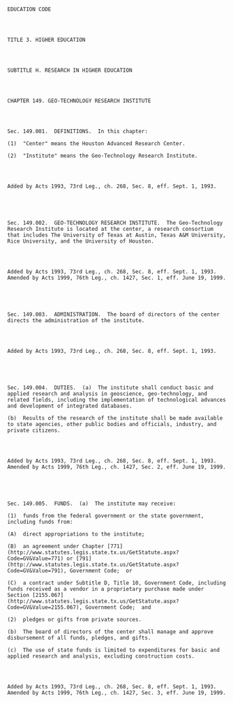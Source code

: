 ﻿
    
    
    	
    					
    
    
    EDUCATION CODE
    
      
    
    
    TITLE 3. HIGHER EDUCATION
    
      
    
    
    SUBTITLE H. RESEARCH IN HIGHER EDUCATION
    
      
    
    
    CHAPTER 149. GEO-TECHNOLOGY RESEARCH INSTITUTE
    
      
    
    
    Sec. 149.001.  DEFINITIONS.  In this chapter:
    
    (1)  "Center" means the Houston Advanced Research Center.
    
    (2)  "Institute" means the Geo-Technology Research Institute.
    
    
    
    
    Added by Acts 1993, 73rd Leg., ch. 268, Sec. 8, eff. Sept. 1, 1993.
    
    
    
    
    
    Sec. 149.002.  GEO-TECHNOLOGY RESEARCH INSTITUTE.  The Geo-Technology Research Institute is located at the center, a research consortium that includes The University of Texas at Austin, Texas A&M University, Rice University, and the University of Houston.
    
    
    
    
    Added by Acts 1993, 73rd Leg., ch. 268, Sec. 8, eff. Sept. 1, 1993.  Amended by Acts 1999, 76th Leg., ch. 1427, Sec. 1, eff. June 19, 1999.
    
    
    
    
    
    Sec. 149.003.  ADMINISTRATION.  The board of directors of the center directs the administration of the institute.
    
    
    
    
    Added by Acts 1993, 73rd Leg., ch. 268, Sec. 8, eff. Sept. 1, 1993.
    
    
    
    
    
    Sec. 149.004.  DUTIES.  (a)  The institute shall conduct basic and applied research and analysis in geoscience, geo-technology, and related fields, including the implementation of technological advances and development of integrated databases.
    
    (b)  Results of the research of the institute shall be made available to state agencies, other public bodies and officials, industry, and private citizens.
    
    
    
    
    Added by Acts 1993, 73rd Leg., ch. 268, Sec. 8, eff. Sept. 1, 1993.  Amended by Acts 1999, 76th Leg., ch. 1427, Sec. 2, eff. June 19, 1999.
    
    
    
    
    
    Sec. 149.005.  FUNDS.  (a)  The institute may receive:
    
    (1)  funds from the federal government or the state government, including funds from:
    
    (A)  direct appropriations to the institute;
    
    (B)  an agreement under Chapter [771](http://www.statutes.legis.state.tx.us/GetStatute.aspx?Code=GV&Value=771) or [791](http://www.statutes.legis.state.tx.us/GetStatute.aspx?Code=GV&Value=791), Government Code;  or
    
    (C)  a contract under Subtitle D, Title 10, Government Code, including funds received as a vendor in a proprietary purchase made under Section [2155.067](http://www.statutes.legis.state.tx.us/GetStatute.aspx?Code=GV&Value=2155.067), Government Code;  and
    
    (2)  pledges or gifts from private sources.
    
    (b)  The board of directors of the center shall manage and approve disbursement of all funds, pledges, and gifts.
    
    (c)  The use of state funds is limited to expenditures for basic and applied research and analysis, excluding construction costs.
    
    
    
    
    Added by Acts 1993, 73rd Leg., ch. 268, Sec. 8, eff. Sept. 1, 1993.  Amended by Acts 1999, 76th Leg., ch. 1427, Sec. 3, eff. June 19, 1999.
    
    
    
    
    				
